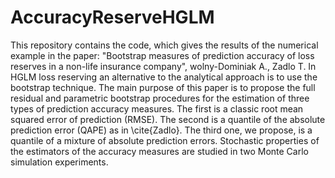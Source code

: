 # AccuracyReserveHGLM
This repository contains the code, which gives the results of the numerical example in the paper:
"Bootstrap measures of prediction accuracy of loss reserves in a non-life insurance company", wolny-Dominiak A., Zadlo T.
In HGLM loss reserving an alternative to the analytical approach is to use the bootstrap technique. The main purpose of this paper is to propose the full residual and parametric bootstrap procedures for the estimation of three types of prediction accuracy measures. The first is a classic root mean squared error of prediction (RMSE). The second is a quantile of the absolute prediction error (QAPE) as in \cite{Zadlo}. The third one, we propose, is a quantile of a mixture of absolute prediction errors. Stochastic properties of the estimators of the accuracy measures are studied in two Monte Carlo simulation experiments. 
